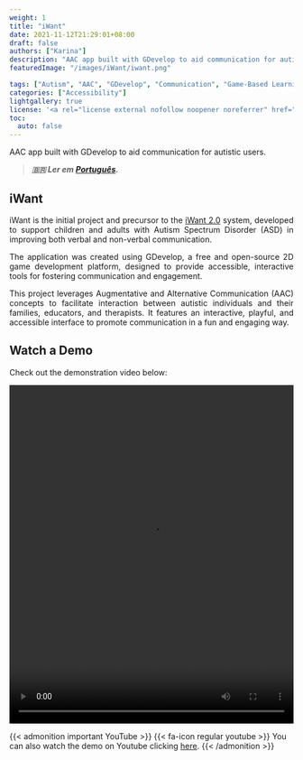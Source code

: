 ```yaml
---
weight: 1
title: "iWant"
date: 2021-11-12T21:29:01+08:00
draft: false
authors: ["Karina"]
description: "AAC app built with GDevelop to aid communication for autistic users."
featuredImage: "/images/iWant/iwant.png"

tags: ["Autism", "AAC", "GDevelop", "Communication", "Game-Based Learning"]
categories: ["Accessibility"]
lightgallery: true
license: '<a rel="license external nofollow noopener noreferrer" href="https://creativecommons.org/licenses/by-nc/4.0/" target="_blank">CC BY-NC 4.0</a>'
toc:
  auto: false
---
```

AAC app built with GDevelop to aid communication for autistic users.

<!--more-->

> ***🇧🇷 Ler em [Português](http://karinagante.github.io/pt-br/iwant/).***

## iWant

<p align="justify">iWant is the initial project and precursor to the <a href="karinagante.github.io/iwant2.0/" target="_blank">iWant 2.0</a> system, developed to support children and adults with Autism Spectrum Disorder (ASD) in improving both verbal and non-verbal communication.</p>

<p align="justify">The application was created using GDevelop, a free and open-source 2D game development platform, designed to provide accessible, interactive tools for fostering communication and engagement. </p>

<p align="justify">This project leverages Augmentative and Alternative Communication (AAC) concepts to facilitate interaction between autistic individuals and their families, educators, and therapists. It features an interactive, playful, and accessible interface to promote communication in a fun and engaging way.</p>

## Watch a Demo

<p align="justify">Check out the demonstration video below:</p>

<video width="100%" height="600" controls>
  <source src="/images/iWant/videoplayback.mp4" type="video/mp4">
</video>

{{< admonition important YouTube >}} 
{{< fa-icon regular youtube >}} 
You can also watch the demo on Youtube clicking  [here](https://www.youtube.com/watch?v=gVsZOk-ds_c).
{{< /admonition >}}